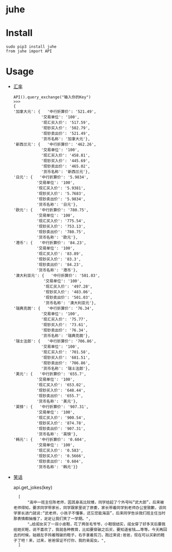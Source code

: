 # juhe

# Install

    sudo pip3 install juhe
    from juhe import API


# Usage

* [汇率](https://www.juhe.cn/docs/api/id/80)

    ```
    API().query_exchange("输入你的Key")
    >>>
    {
    '加拿大元': {   '中行折算价': '521.49',
                '交易单位': '100',
                '现汇买入价': '517.59',
                '现钞买入价': '502.79',
                '现钞卖出价': '521.49',
                '货币名称': '加拿大元'},
    '新西兰元': {   '中行折算价': '462.26',
                '交易单位': '100',
                '现汇买入价': '458.81',
                '现钞买入价': '445.69',
                '现钞卖出价': '465.02',
                '货币名称': '新西兰元'},
    '日元': {   '中行折算价': '5.9834',
              '交易单位': '100',
              '现汇买入价': '5.9381',
              '现钞买入价': '5.7683',
              '现钞卖出价': '5.9834',
              '货币名称': '日元'},
    '欧元': {   '中行折算价': '780.75',
              '交易单位': '100',
              '现汇买入价': '775.54',
              '现钞买入价': '753.13',
              '现钞卖出价': '780.75',
              '货币名称': '欧元'},
    '港币': {   '中行折算价': '84.23',
              '交易单位': '100',
              '现汇买入价': '83.89',
              '现钞买入价': '83.3',
              '现钞卖出价': '84.23',
              '货币名称': '港币'},
    '澳大利亚元': {   '中行折算价': '501.03',
                 '交易单位': '100',
                 '现汇买入价': '497.28',
                 '现钞买入价': '483.06',
                 '现钞卖出价': '501.03',
                 '货币名称': '澳大利亚元'},
    '瑞典克朗': {   '中行折算价': '76.34',
                '交易单位': '100',
                '现汇买入价': '75.77',
                '现钞买入价': '73.61',
                '现钞卖出价': '76.34',
                '货币名称': '瑞典克朗'},
    '瑞士法郎': {   '中行折算价': '706.86',
                '交易单位': '100',
                '现汇买入价': '701.58',
                '现钞买入价': '681.51',
                '现钞卖出价': '706.86',
                '货币名称': '瑞士法郎'},
    '美元': {   '中行折算价': '655.7',
              '交易单位': '100',
              '现汇买入价': '653.02',
              '现钞买入价': '648.44',
              '现钞卖出价': '655.7',
              '货币名称': '美元'},
    '英镑': {   '中行折算价': '907.31',
              '交易单位': '100',
              '现汇买入价': '900.54',
              '现钞买入价': '874.78',
              '现钞卖出价': '907.31',
              '货币名称': '英镑'},
    '韩元': {   '中行折算价': '0.604',
              '交易单位': '100',
              '现汇买入价': '0.583',
              '现钞买入价': '0.5666',
              '现钞卖出价': '0.604',
              '货币名称': '韩元'}}
    ```

* [笑话](https://www.juhe.cn/docs/api/id/95)

    api.get_jokes(key)
    >>> 
        [
            "高中一班主任陈老师，因其身高比较矮，同学给起了个外号叫“武大郎”，后来被老师得知，要求同学带家长，同学跟家里说了原委，家长带着同学到老师办公室致歉，该同学家长进门就说:“武老师，小孩子不懂事，还忘您能海涵”，后来同学告诉我们班主任当时那表情都抽搐了，足足让我们笑了一学期。",
            "…给闺女买了一双小皮鞋，花了两张毛爷爷，小鞋很结实，闺女穿了好多天后要我给她买鞋，说不喜欢了，我就各种教育，比如要穿破之后买，要知道省钱……等等。今天再回去的时候，姑娘左手拎着残破的鞋子，右手拿着剪刀，跑过来说:爸爸，现在可以买新的鞋子了吧！来，过来，爸爸保证不打你，我的亲闺女。",
        ]
